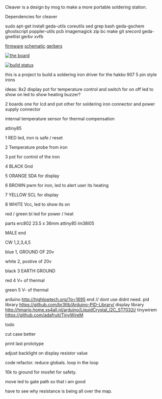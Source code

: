 Cleaver is a design by mog to make a more portable soldering station.

Dependencies for cleaver

sudo apt-get install geda-utils coreutils sed grep bash geda-gschem ghostscript poppler-utils pcb imagemagick zip bc make git srecord geda-gnetlist gerbv xvfb

[firmware](http://artifacts.meatstand.com/cleaver/application.hex) [schematic](http://artifacts.meatstand.com/cleaver/schematic.png) [gerbers](http://artifacts.meatstand.com/cleaver/gerbers.zip)


[![the board](http://artifacts.meatstand.com/cleaver/board.png)](http://artifacts.meatstand.com/cleaver/board.png)

[![build status](http://ci.meatstand.com/projects/5/status.png?ref=master)](http://ci.meatstand.com/projects/5?ref=master)


this is a project to build a soldering iron driver for the hakko 907 5 pin style irons


ideas:
8x2 display
pot for temperature control and switch for on off
led to show on
led to show heating
buzzer?

2 boards one for lcd and pot other for soldering iron connector and power supply connector

internal temperature sensor for thermal compensation


attiny85

1 RED led, iron is safe / reset

2 Temperature probe from iron

3 pot for control of the iron

4 BLACK Gnd

5 ORANGE SDA for display

6 BROWN pwm for iron, led to alert user its heating

7 YELLOW SCL for display

8 WHITE Vcc, led to show its on



red / green bi led for power / heat


parts
erc802 23.5 x 36mm
attiny85
lm38l05




MALE end 

CW 1,2,3,4,5

blue	1, GROUND OF 20v

white	2, postive of 20v

black	3 EARTH GROUND

red	4 V+ of thermal

green	5 V- of thermal

arduino http://highlowtech.org/?p=1695 end
// dont use didnt need. pid library https://github.com/br3ttb/Arduino-PID-Library/ 
display library http://hmario.home.xs4all.nl/arduino/LiquidCrystal_I2C_ST7032i/
tinywirem https://github.com/adafruit/TinyWireM


todo

cut case better

print last prototype

adjust backlight on display  resistor value

code refactor.  reduce globals. loop in the loop


10k to ground for mosfet for safety.

move led to gate path so that i am good

have to see why resistance is being all over the map.
